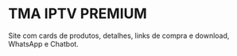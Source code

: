 # TMA IPTV PREMIUM

Site com cards de produtos, detalhes, links de compra e download, WhatsApp e Chatbot.